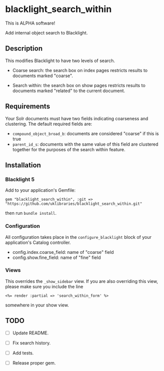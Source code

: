 # blacklight_search_within

This is ALPHA software!

Add internal object search to Blacklight.

## Description

This modifies Blacklight to have two levels of search.

* Coarse search: the search box on index pages restricts results to documents marked "coarse".

* Search within: the search box on show pages restricts results to documents marked "related" to the current document.

## Requirements

Your Solr documents must have two fields indicating coarseness and clustering.  The default required
fields are:

* `compound_object_broad_b`: documents are considered
"coarse" if this is true
* `parent_id_s`: documents with the same value of this field are clustered together for the
purposes of the search within feature.

## Installation

### Blacklight 5

Add to your application's Gemfile:

```
gem "blacklight_search_within", :git => "https://github.com/uklibraries/blacklight_search_within.git"
```

then run `bundle install`.

### Configuration

All configuration takes place in the `configure_blacklight` block of your
application's Catalog controller.

* config.index.coarse_field: name of "coarse" field
* config.show.fine_field: name of "fine" field

### Views

This overrides the `_show_sidebar` view.  If you are also overriding this
view, please make sure you include the line

```
<%= render :partial => 'search_within_form' %>
```

somewhere in your show view.

## TODO

* [ ] Update README.

* [ ] Fix search history.

* [ ] Add tests.

* [ ] Release proper gem.
